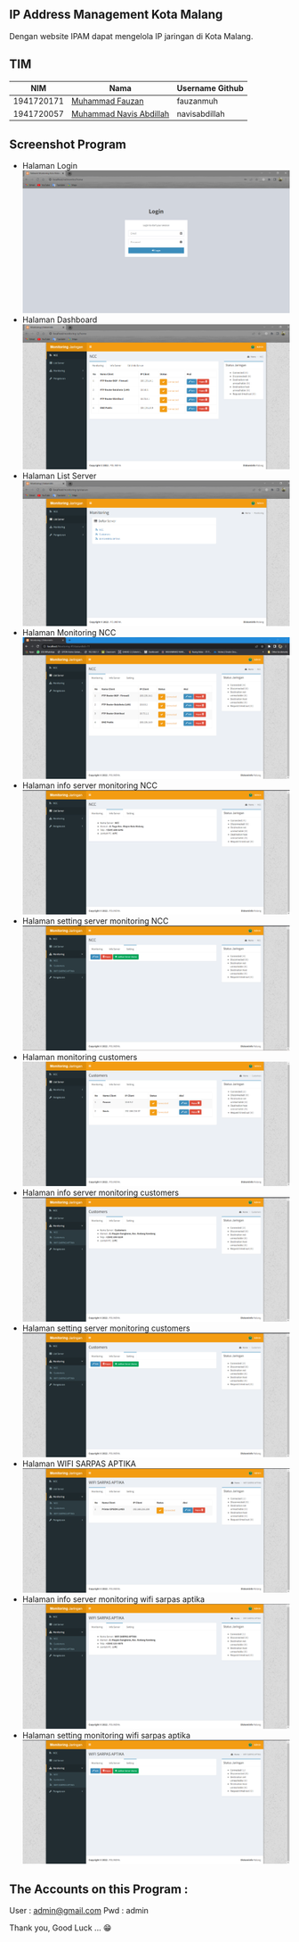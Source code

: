 ## IP Address Management Kota Malang 
Dengan website IPAM dapat mengelola IP jaringan di Kota Malang.

## TIM
|NIM	    |Nama				                |Username Github|
|-----------|-----------------------------------|---------------|
|1941720171 |[Muhammad Fauzan](https://github.com/fauzanmuh) |fauzanmuh |
|1941720057 |[Muhammad Navis Abdillah](https://github.com/navisabdillah) |navisabdillah |

## Screenshot Program
- Halaman Login
![](https://github.com/fauzanmuh/Monitoring-IP/raw/master/ss/login.PNG)
- Halaman Dashboard
![](https://github.com/fauzanmuh/Monitoring-IP/raw/master/ss/beranda.PNG)
- Halaman List Server
![](https://github.com/fauzanmuh/Monitoring-IP/raw/master/ss/listServer.PNG)
- Halaman Monitoring NCC
![](https://github.com/fauzanmuh/Monitoring-IP/raw/master/ss/monitoring_NCC.png)
- Halaman info server monitoring NCC
![](https://github.com/fauzanmuh/Monitoring-IP/raw/master/ss/lnfo_server.png)
- Halaman setting server monitoring NCC
![](https://github.com/fauzanmuh/Monitoring-IP/raw/master/ss/setting_server.png)
- Halaman monitoring customers
![](https://github.com/fauzanmuh/Monitoring-IP/raw/master/ss/monitoring_customers.png)
- Halaman info server monitoring customers
![](https://github.com/fauzanmuh/Monitoring-IP/raw/master/ss/info_customers.png)
- Halaman setting server monitoring customers
![](https://github.com/fauzanmuh/Monitoring-IP/raw/master/ss/setting_customers.png)
- Halaman WIFI SARPAS APTIKA
![](https://github.com/fauzanmuh/Monitoring-IP/raw/master/ss/monitoring_wifi.png)
- Halaman info server monitoring wifi sarpas aptika
![](https://github.com/fauzanmuh/Monitoring-IP/raw/master/ss/info_wifi.png)
- Halaman setting monitoring wifi sarpas aptika
![](https://github.com/fauzanmuh/Monitoring-IP/raw/master/ss/setting_wifi.png)

## The Accounts on this Program :
User : admin@gmail.com
Pwd : admin

Thank you, Good Luck ... 😁
